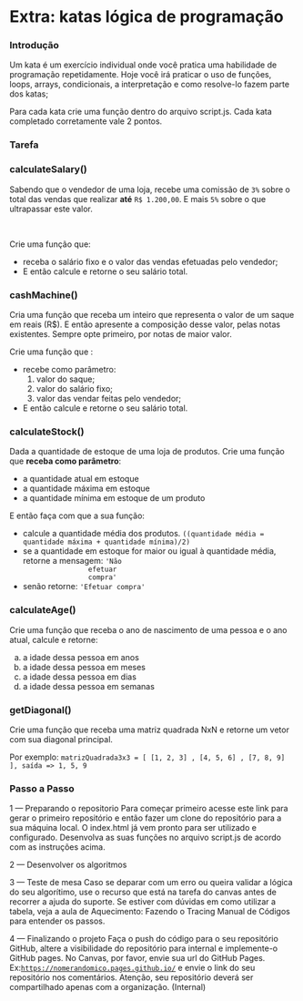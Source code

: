 # Extra: katas lógica de programação
### Introdução
Um kata é um exercício individual onde você pratica uma habilidade de programação repetidamente. Hoje você irá praticar o uso de funções, loops, arrays, condicionais, a interpretação e como resolve-lo fazem parte dos katas;

Para cada kata crie uma função dentro do arquivo script.js. Cada kata completado corretamente vale 2 pontos.

### Tarefa

<h3>calculateSalary()</h3>
<p>Sabendo que o vendedor de uma loja, recebe uma comissão de <code>3%</code> sobre
    o total das vendas que realizar <strong>até</strong> <code>R$ 1.200,00</code>. E mais
    <code>5%</code> sobre o que
    ultrapassar este valor.
</p>
<br>
<p>Crie uma função que:
<ul>
    <li> receba o salário fixo e o valor das vendas efetuadas
        pelo
        vendedor;</li>
    <li>E então calcule e retorne o seu salário total.</li>
</ul>
</p>

<h3>cashMachine()</h3>
<p>
    Cria uma função que receba um inteiro que representa o
    valor de um saque
    em reais (R$). E então apresente a composição desse valor, pelas notas existentes. Sempre opte primeiro,
    por notas de maior valor.
</p>
<p>

</p>
<div>
    <p>
        Crie uma função que :
    </p>
    <ul>
        <li>recebe como parâmetro:
            <ol>
                <li>valor do saque;</li>
                <li>valor do salário fixo;</li>
                <li>valor das vendar feitas pelo vendedor;</li>
            </ol>
        </li>
        <li>E então calcule e retorne o seu salário total.</li>
    </ul>

</div>
<h3>calculateStock()</h3>
<p>Dada a quantidade de estoque de uma loja de produtos. Crie uma função que <strong>receba como parâmetro</strong>:
</p>
<ul>
    <li>a quantidade atual em estoque</li>
    <li>a quantidade máxima em estoque</li>
    <li>a quantidade mínima em estoque de um produto</li>
</ul>
<p>E então faça com que a sua função:</p>
<ul>
    <li>calcule a quantidade média dos produtos.
        <code>((quantidade média = quantidade máxima + quantidade mínima)/2)</code>
    </li>
    <li>se a quantidade em estoque for maior ou igual à quantidade média, retorne a mensagem: <code>'Não
                efetuar
                compra'</code></li>
    <li>senão retorne: <code>'Efetuar compra'</code></li>
</ul>
<section class="container">
<h3>calculateAge()</h3>
<p>
    Crie uma função que receba o ano de nascimento de uma
    pessoa e o ano
    atual, calcule e
    retorne:
</p>
<ol type="a">
    <li>a idade dessa pessoa em anos</li>
    <li>a idade dessa pessoa em meses</li>
    <li>a idade dessa pessoa em dias</li>
    <li>a idade dessa pessoa em semanas</li>
  </ol>
<h3>getDiagonal()</h3>
<p>
    Crie uma função que receba uma matriz quadrada NxN e
    retorne um vetor com
    sua diagonal
    principal.
</p>
<p>
    Por exemplo:
    <code>matrizQuadrada3x3 = [ [1, 2, 3] , [4, 5, 6] , [7, 8, 9] ], saída => 1, 5, 9</code>
</p>

### Passo a Passo
1 — Preparando o repositorio
Para começar primeiro acesse este link para gerar o primeiro repositório e então fazer um clone do repositório para a sua máquina local. O index.html já vem pronto para ser utilizado e configurado. Desenvolva as suas funções no arquivo script.js de acordo com as instruções acima.

2 — Desenvolver os algoritmos

3 — Teste de mesa
Caso se deparar com um erro ou queira validar a lógica do seu algorítimo, use o recurso que está na tarefa do canvas antes de recorrer a ajuda do suporte. Se estiver com dúvidas em como utilizar a tabela, veja a aula de Aquecimento: Fazendo o Tracing Manual de Códigos para entender os passos.

4 — Finalizando o projeto
Faça o push do código para o seu repositório GitHub, altere a visibilidade do repositório para internal e implemente-o GitHub pages. No Canvas, por favor, envie sua url do GitHub Pages. Ex:<code>https://nomerandomico.pages.github.io/</code> e envie o link do seu repositório nos comentários. Atenção, seu repositório deverá ser compartilhado apenas com a organização. (Internal)
